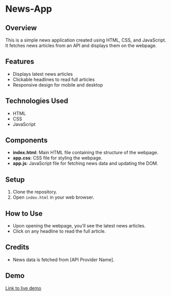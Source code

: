 # News-App

## Overview
This is a simple news application created using HTML, CSS, and JavaScript. It fetches news articles from an API and displays them on the webpage.

## Features
- Displays latest news articles
- Clickable headlines to read full articles
- Responsive design for mobile and desktop

## Technologies Used
- HTML
- CSS
- JavaScript

## Components
- **index.html**: Main HTML file containing the structure of the webpage.
- **app.css**: CSS file for styling the webpage.
- **app.js**: JavaScript file for fetching news data and updating the DOM.

## Setup
1. Clone the repository.
2. Open `index.html` in your web browser.

## How to Use
- Upon opening the webpage, you'll see the latest news articles.
- Click on any headline to read the full article.

## Credits
- News data is fetched from [API Provider Name].

## Demo
[Link to live demo](#)